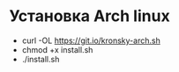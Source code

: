 Установка Arch linux
=====================

* curl -OL https://git.io/kronsky-arch.sh
* chmod +x install.sh
* ./install.sh
